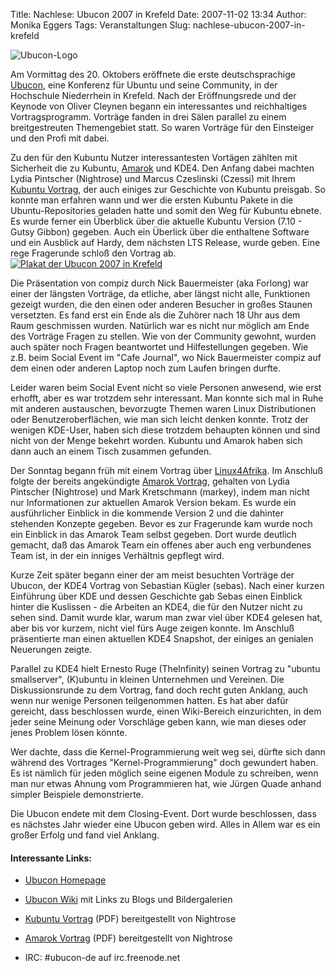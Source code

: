 Title: Nachlese: Ubucon 2007 in Krefeld
Date: 2007-11-02 13:34
Author: Monika Eggers
Tags: Veranstaltungen
Slug: nachlese-ubucon-2007-in-krefeld

![Ubucon-Logo](http://wiki.kubuntu-de.org/images/Ubucon2007.logo.png)        

Am Vormittag des 20. Oktobers eröffnete die erste deutschsprachige
[Ubucon](http://www.ubucon.de/), eine Konferenz für Ubuntu und seine
Community, in der Hochschule Niederrhein in Krefeld. Nach der
Eröffnungsrede und der Keynode von Oliver Cleynen begann ein
interessantes und reichhaltiges Vortragsprogramm. Vorträge fanden in
drei Sälen parallel zu einem breitgestreuten Themengebiet statt. So
waren Vorträge für den Einsteiger und den Profi mit dabei.


<!--break--><!--break-->

<div>


Zu den für den Kubuntu Nutzer interessantesten Vortägen zählten mit
Sicherheit die zu Kubuntu, [Amarok](http://amarok.kde.org/) und KDE4.
Den Anfang dabei machten Lydia Pintscher (Nightrose) und Marcus
Czeslinski (Czessi) mit Ihrem [Kubuntu
Vortrag](http://www.lydiapintscher.de/talks/Ubucon2007/KubuntuColaboration),
der auch einiges zur Geschichte von Kubuntu preisgab. So konnte man
erfahren wann und wer die ersten Kubuntu Pakete in die
Ubuntu-Repositories geladen hatte und somit den Weg für Kubuntu ebnete.
Es wurde ferner ein Überblick über die aktuelle Kubuntu Version (7.10 -
Gutsy Gibbon) gegeben. Auch ein Überlick über die enthaltene Software
und ein Ausblick auf Hardy, dem nächsten LTS Release, wurde geben. Eine
rege Fragerunde schloß den Vortrag ab.[![Plakat der Ubucon 2007 in
Krefeld](http://czessi.kubuntu-de.org/drupal5/files/Image/pictures/ubucon-plakat_2.png)](http://czessi.kubuntu-de.org/drupal5/files/Image/pictures/ubucon-plakat.png)


Die Präsentation von compiz durch Nick Bauermeister (aka Forlong) war
einer der längsten Vorträge, da etliche, aber längst nicht alle,
Funktionen gezeigt wurden, die den einen oder anderen Besucher in großes
Staunen versetzten. Es fand erst ein Ende als die Zuhörer nach 18 Uhr
aus dem Raum geschmissen wurden. Natürlich war es nicht nur möglich am
Ende des Vorträge Fragen zu stellen. Wie von der Community gewohnt,
wurden auch später noch Fragen beantwortet und Hilfestellungen gegeben.
Wie z.B. beim Social Event im "Cafe Journal", wo Nick Bauermeister
compiz auf dem einen oder anderen Laptop noch zum Laufen bringen durfte.


Leider waren beim Social Event nicht so viele Personen anwesend, wie
erst erhofft, aber es war trotzdem sehr interessant. Man konnte sich mal
in Ruhe mit anderen austauschen, bevorzugte Themen waren Linux
Distributionen oder Benutzeroberflächen, wie man sich leicht denken
konnte. Trotz der wenigen KDE-User, haben sich diese trotzdem behaupten
können und sind nicht von der Menge bekehrt worden. Kubuntu und Amarok
haben sich dann auch an einem Tisch zusammen gefunden.


Der Sonntag begann früh mit einem Vortrag über
[Linux4Afrika](http://www.linux4afrika.de). Im Anschluß folgte der
bereits angekündigte [Amarok
Vortrag](http://www.lydiapintscher.de/talks/Ubucon2007/AmarokFormingtheCore.pdf),
gehalten von Lydia Pintscher (Nightrose) und Mark Kretschmann (markey),
indem man nicht nur Informationen zur aktuellen Amarok Version bekam. Es
wurde ein ausführlicher Einblick in die kommende Version 2 und die
dahinter stehenden Konzepte gegeben. Bevor es zur Fragerunde kam wurde
noch ein Einblick in das Amarok Team selbst gegeben. Dort wurde deutlich
gemacht, daß das Amarok Team ein offenes aber auch eng verbundenes Team
ist, in der ein inniges Verhältnis gepflegt wird.


Kurze Zeit später begann einer der am meist besuchten Vorträge der
Ubucon, der KDE4 Vortrag von Sebastian Kügler (sebas). Nach einer kurzen
Einführung über KDE und dessen Geschichte gab Sebas einen Einblick
hinter die Kuslissen - die Arbeiten an KDE4, die für den Nutzer nicht zu
sehen sind. Damit wurde klar, warum man zwar viel über KDE4 gelesen hat,
aber bis vor kurzem, nicht viel fürs Auge zeigen konnte. Im Anschluß
präsentierte man einen aktuellen KDE4 Snapshot, der einiges an genialen
Neuerungen zeigte.


Parallel zu KDE4 hielt Ernesto Ruge (TheInfinity) seinen Vortrag zu
"ubuntu smallserver", (K)ubuntu in kleinen Unternehmen und Vereinen. Die
Diskussionsrunde zu dem Vortrag, fand doch recht guten Anklang, auch
wenn nur wenige Personen teilgenommen hatten. Es hat aber dafür
gereicht, dass beschlossen wurde, einen Wiki-Bereich einzurichten, in
dem jeder seine Meinung oder Vorschläge geben kann, wie man dieses oder
jenes Problem lösen könnte. 


Wer dachte, dass die Kernel-Programmierung weit weg sei, dürfte sich
dann während des Vortrages "Kernel-Programmierung" doch gewundert haben.
Es ist nämlich für jeden möglich seine eigenen Module zu schreiben, wenn
man nur etwas Ahnung vom Programmieren hat, wie Jürgen Quade anhand
simpler Beispiele demonstrierte.


Die Ubucon endete mit dem Closing-Event. Dort wurde beschlossen, dass es
nächstes Jahr wieder eine Ubucon geben wird. Alles in Allem war es ein
großer Erfolg und fand viel Anklang.




</div>


<div>


#### Interessante Links:


-   <a href="http://www.ubucon.de/">Ubucon Homepage  
   
    
    </a>
-   [Ubucon
    Wiki](http://linuxwiki.de/Ubucon2007/Feedback "http://linuxwiki.de/Ubucon2007/Feedback") mit Links zu Blogs und Bildergalerien
-   [Kubuntu
    Vortrag](http://www.lydiapintscher.de/talks/Ubucon2007/KubuntuColaborationToTheCore.pdf "http://www.lydiapintscher.de/talks/Ubucon2007/KubuntuColaborationToTheCore.pdf") (PDF) bereitgestellt von Nightrose
-   [Amarok
    Vortrag](http://www.lydiapintscher.de/talks/Ubucon2007/AmarokFormingtheCore.pdf "http://www.lydiapintscher.de/talks/Ubucon2007/AmarokFormingtheCore.pdf") (PDF) bereitgestellt von Nightrose
-   IRC: \#ubucon-de auf irc.freenode.net




</div>



